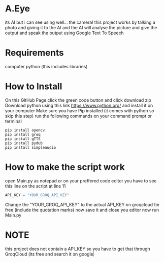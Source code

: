 # A.Eye
its AI but i can see using well... the camera!
this project works by talking a photo and giving it to the AI and the AI will analyse the picture and give the output and speak the output using Google Text To Speech

# Requirements
computer
python (this includes libraries)

# How to Install
On this GitHub Page click the green code button and click download zip
Download python using this link https://www.python.org/ and install it on your computer
Make sure you have Pip installed (it comes with python so skip this step)
run the following commands on your command prompt or terminal
```batch
pip install opencv
pip install groq
pip install gTTS
pip install pydub
pip install simpleaudio
```

# How to make the script work
open Main.py as notepad or on your preffered code editor
you have to see this line on the script at line 11
```python
API_KEY = "YOUR_GROQ_API_KEY"
```
Change the "YOUR_GROQ_API_KEY" to the actual API_KEY on groqcloud for free (include the quotation marks)
now save it and close you editor
now run Main.py

# NOTE
this project does not contain a API_KEY so you have to get that through GroqCloud (its free and search it on google)

